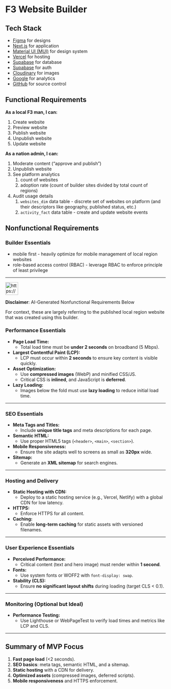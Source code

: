 # F3 Website Builder

## Tech Stack

- [Figma](https://www.figma.com/) for designs
- [Next.js](https://nextjs.org/) for application
- [Material UI (MUI)](https://mui.com/material-ui/integrations/nextjs/) for design system
- [Vercel](https://vercel.com/frameworks/nextjs) for hosting
- [Supabase](https://supabase.com/database) for database
- [Supabase](https://supabase.com/auth) for auth
- [Cloudinary](https://github.com/cloudinary-community/next-cloudinary/) for images
- [Google](https://marketingplatform.google.com/about/analytics/) for analytics
- [GitHub](https://github.com/pstaylor-patrick/f3-website-builder) for source control

## Functional Requirements

**As a local F3 man, I can:**

1. Create website
2. Preview website
3. Publish website
4. Unpublish website
5. Update website

**As a nation admin, I can:**

1. Moderate content (“approve and publish”)
2. Unpublish website
3. See platform analytics
    1. count of websites
    2. adoption rate (count of builder sites divided by total count of regions)
4. Audit usage details
    1. `websites_dim` data table - discrete set of websites on platform (and their descriptors like geography, published status, etc.)
    2. `activity_fact` data table - create and update website events

## Nonfunctional Requirements

### Builder Essentials

- mobile first - heavily optimize for mobile management of local region websites
- role-based access control (RBAC) - leverage RBAC to enforce principle of least privilege

---

<aside>
<img src="https://www.notion.so/icons/warning_gray.svg" alt="https://www.notion.so/icons/warning_gray.svg" width="40px" />

**Disclaimer**: AI-Generated Nonfunctional Requirements Below

For context, these are largely referring to the published local region website that was created using this builder.

</aside>

### **Performance Essentials**

- **Page Load Time:**
    - Total load time must be **under 2 seconds** on broadband (5 Mbps).
- **Largest Contentful Paint (LCP):**
    - LCP must occur within **2 seconds** to ensure key content is visible quickly.
- **Asset Optimization:**
    - Use **compressed images** (WebP) and minified CSS/JS.
    - Critical CSS is **inlined**, and JavaScript is **deferred**.
- **Lazy Loading:**
    - Images below the fold must use **lazy loading** to reduce initial load time.

---

### **SEO Essentials**

- **Meta Tags and Titles:**
    - Include **unique title tags** and meta descriptions for each page.
- **Semantic HTML:**
    - Use proper HTML5 tags (`<header>`, `<main>`, `<section>`).
- **Mobile Responsiveness:**
    - Ensure the site adapts well to screens as small as **320px** wide.
- **Sitemap:**
    - Generate an **XML sitemap** for search engines.

---

### **Hosting and Delivery**

- **Static Hosting with CDN:**
    - Deploy to a static hosting service (e.g., Vercel, Netlify) with a global CDN for low latency.
- **HTTPS:**
    - Enforce HTTPS for all content.
- **Caching:**
    - Enable **long-term caching** for static assets with versioned filenames.

---

### **User Experience Essentials**

- **Perceived Performance:**
    - Critical content (text and hero image) must render within **1 second**.
- **Fonts:**
    - Use system fonts or WOFF2 with `font-display: swap`.
- **Stability (CLS):**
    - Ensure **no significant layout shifts** during loading (target CLS < 0.1).

---

### **Monitoring (Optional but Ideal)**

- **Performance Testing:**
    - Use Lighthouse or WebPageTest to verify load times and metrics like LCP and CLS.

---

## **Summary of MVP Focus**

1. **Fast page load** (<2 seconds).
2. **SEO basics**: meta tags, semantic HTML, and a sitemap.
3. **Static hosting** with a CDN for delivery.
4. **Optimized assets** (compressed images, deferred scripts).
5. **Mobile responsiveness** and HTTPS enforcement.
